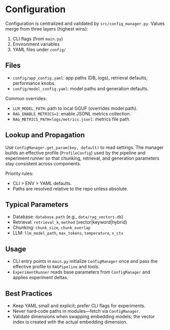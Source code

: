 # Configuration

Configuration is centralized and validated by `src/config_manager.py`. Values merge from three layers (highest wins):
1) CLI flags (from `main.py`)
2) Environment variables
3) YAML files under `config/`

## Files
- `config/app_config.yaml`: app paths (DB, logs), retrieval defaults, performance knobs.
- `config/model_config.yaml`: model paths and generation defaults.

Common overrides:
- `LLM_MODEL_PATH`: path to local GGUF (overrides model path).
- `RAG_ENABLE_METRICS=1`: enable JSONL metrics collection.
- `RAG_METRICS_PATH=logs/metrics.jsonl`: metrics file path.

## Lookup and Propagation
Use `ConfigManager.get_param(key, default)` to read settings. The manager builds an effective profile (`ProfileConfig`) used by the pipeline and experiment runner so that chunking, retrieval, and generation parameters stay consistent across components.

Priority rules:
- CLI > ENV > YAML defaults.
- Paths are resolved relative to the repo unless absolute.

## Typical Parameters
- Database: `database.path` (e.g., `data/rag_vectors.db`)
- Retrieval: `retrieval_k`, `method` (vector|keyword|hybrid)
- Chunking: `chunk_size`, `chunk_overlap`
- LLM: `llm_model_path`, `max_tokens`, `temperature`, `n_ctx`

## Usage
- CLI entry points in `main.py` initialize `ConfigManager` once and pass the effective profile to `RAGPipeline` and tools.
- `ExperimentRunner` reads base parameters from `ConfigManager` and applies experiment deltas.

## Best Practices
- Keep YAML small and explicit; prefer CLI flags for experiments.
- Never hard‑code paths in modules—fetch via `ConfigManager`.
- Validate dimensions when swapping embedding models; the vector index is created with the actual embedding dimension.


